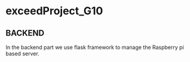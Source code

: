# exceedProject_G10

## BACKEND
In the backend part we use flask framework to manage the Raspberry pi based server. 
